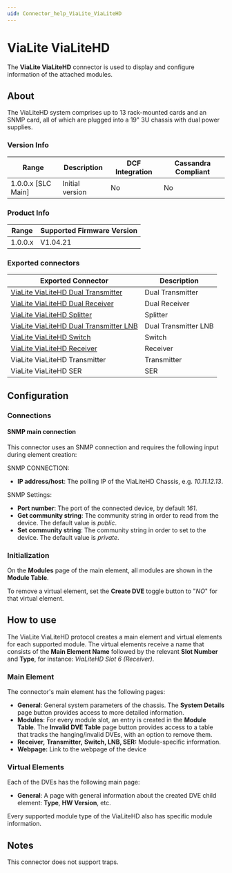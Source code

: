 ```yaml
---
uid: Connector_help_ViaLite_ViaLiteHD
---
```


# ViaLite ViaLiteHD

The **ViaLite ViaLiteHD** connector is used to display and configure information of the attached modules.

## About

The ViaLiteHD system comprises up to 13 rack-mounted cards and an SNMP card, all of which are plugged into a 19" 3U chassis with dual power supplies.

### Version Info

| Range | Description | DCF Integration | Cassandra Compliant |
|----------------------|-----------------|---------------------|-------------------------|
| 1.0.0.x \[SLC Main\] | Initial version | No                  | No                      |

### Product Info

| Range | Supported Firmware Version |
|------------------|-----------------------------|
| 1.0.0.x          | V1.04.21                    |

### Exported connectors

| **Exported Connector**                                                                                        | **Description**      |
|--------------------------------------------------------------------------------------------------------------|----------------------|
| [ViaLite ViaLiteHD Dual Transmitter](xref:Connector_help_ViaLite_ViaLiteHD_Dual_Transmitter)           | Dual Transmitter     |
| [ViaLite ViaLiteHD Dual Receiver](xref:Connector_help_ViaLite_ViaLiteHD_Dual_Receiver)                 | Dual Receiver        |
| [ViaLite ViaLiteHD Splitter](xref:Connector_help_ViaLite_ViaLiteHD_Splitter)                             | Splitter             |
| [ViaLite ViaLiteHD Dual Transmitter LNB](xref:Connector_help_ViaLite_ViaLiteHD_Dual_Transmitter_LNB) | Dual Transmitter LNB |
| [ViaLite ViaLiteHD Switch](xref:Connector_help_ViaLite_ViaLiteHD_Switch)                                 | Switch               |
| [ViaLite ViaLiteHD Receiver](xref:Connector_help_ViaLite_ViaLiteHD_Receiver)                             | Receiver             |
| ViaLite ViaLiteHD Transmitter                                                                                | Transmitter          |
| ViaLite ViaLiteHD SER                                                                                        | SER                  |

## Configuration

### Connections

#### SNMP main connection

This connector uses an SNMP connection and requires the following input during element creation:

SNMP CONNECTION:

- **IP address/host**: The polling IP of the ViaLiteHD Chassis, e.g. *10.11.12.13*.

SNMP Settings:

- **Port number**: The port of the connected device, by default *161*.
- **Get community string**: The community string in order to read from the device. The default value is *public*.
- **Set community string**: The community string in order to set to the device. The default value is *private*.

### Initialization

On the **Modules** page of the main element, all modules are shown in the **Module Table**.

To remove a virtual element, set the **Create DVE** toggle button to "*NO*" for that virtual element.

## How to use

The ViaLite ViaLiteHD protocol creates a main element and virtual elements for each supported module. The virtual elements receive a name that consists of the **Main Element Name** followed by the relevant **Slot Number** and **Type**, for instance: *ViaLiteHD Slot 6 (Receiver)*.

### Main Element

The connector's main element has the following pages:

- **General**: General system parameters of the chassis. The **System Details** page button provides access to more detailed information.
- **Modules**: For every module slot, an entry is created in the **Module Table**. The **Invalid DVE Table** page button provides access to a table that tracks the hanging/invalid DVEs, with an option to remove them.
- **Receiver,** **Transmitter,** **Switch, LNB, SER:** Module-specific information.
- **Webpage:** Link to the webpage of the device

### Virtual Elements

Each of the DVEs has the following main page:

- **General**: A page with general information about the created DVE child element: **Type**, **HW Version**, etc.

Every supported module type of the ViaLiteHD also has specific module information.

## Notes

This connector does not support traps.
